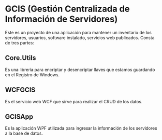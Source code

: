 # GCIS (Gestión Centralizada de Información de Servidores)

Este es un proyecto de una aplicación para mantener un inventario de los servidores, usuarios, software instalado, servicios web publicados. Consta de tres partes:

## Core.Utils

Es una librería para encriptar y desencriptar llaves que estamos guardando en el Registro de Windows.

## WCFGCIS

Es el servicio web WCF que sirve para realizar el CRUD de los datos.

## GCISApp

Es la aplicación WPF utilizada para ingresar la información de los servidores a la base de datos.
